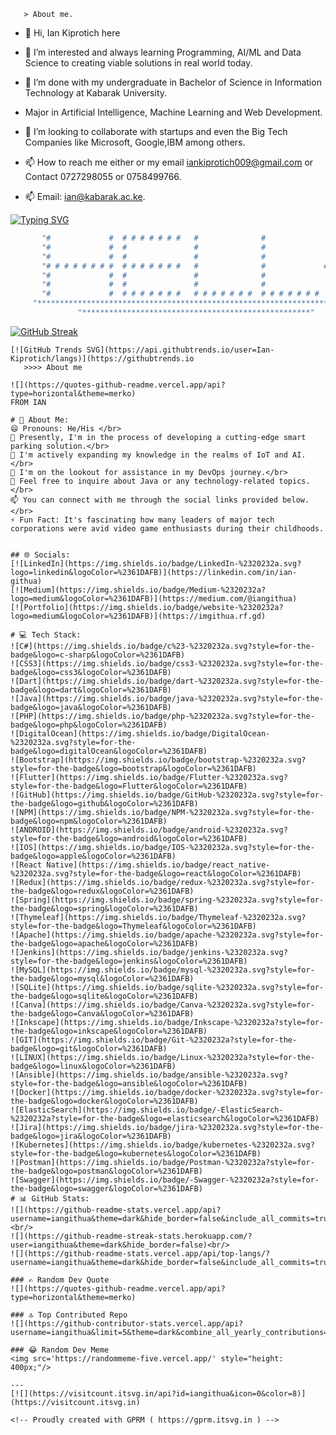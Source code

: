        > About me.
       
- 👋 Hi, Ian Kiprotich here
- 👀 I’m interested and always learning Programming, AI/ML and Data Science to creating viable solutions in real world today.
- 🌱 I’m done with my undergraduate in Bachelor of Science in Information Technology at Kabarak University.
- Major in Artificial Intelligence, Machine Learning and Web Development.
- 💞️ I’m looking to collaborate with startups and even the Big Tech Companies like Microsoft, Google,IBM among others.
- 📫 How to reach me either or my email iankiprotich009@gmail.com or Contact 0727298055 or 0758499766.
  
- 📫 Email: ian@kabarak.ac.ke.

  
[![Typing SVG](https://readme-typing-svg.demolab.com?font=Fira+Code&duration=5003&pause=1000&color=0EF732&vCenter=true&random=false&width=435&lines=My+name+is+Ian+Kiprotich;Am+a+Student;Always+learning%2C+unlearning+and+relearning+yearning;Aspiring+Web+Developer)](https://git.io/typing-svg)
<!---
Ian-Kiprotich/Ian-Kiprotich is a ✨ special ✨ repository because its `README.md` (this file) appears on your GitHub profile.
You can click the Preview link to take a look at your changes.
--->
```bash
       "#             #  # # # # # # #   #              #                   #          "
       "#             #  #               #              #                 #   #        "
       "#             #  #               #              #               #       #      "
       "# # # # # # # #  # # # # # # #   #              #             #           #    "
       "#             #  #               #              #               #       #      "
       "#             #  #               #              #                 #   #        "
       "#             #  # # # # # # #   # # # # # # #  # # # # # # #       #          "
     "******************************************************************************"
               "***************************************************"
```
  [![GitHub Streak](https://streak-stats.demolab.com/?user=Ian-Kiprotich)](https://git.io/streak-stats)                  
```
[![GitHub Trends SVG](https://api.githubtrends.io/user=Ian-Kiprotich/langs)](https://githubtrends.io
   >>>> About me

![](https://quotes-github-readme.vercel.app/api?type=horizontal&theme=merko)
FROM IAN

# 💫 About Me:
😄 Pronouns: He/His </br>
🔭 Presently, I'm in the process of developing a cutting-edge smart parking solution.</br>
🌱 I'm actively expanding my knowledge in the realms of IoT and AI.</br>
🤔 I'm on the lookout for assistance in my DevOps journey.</br>
💬 Feel free to inquire about Java or any technology-related topics.</br>
📫 You can connect with me through the social links provided below.</br>
⚡ Fun Fact: It's fascinating how many leaders of major tech corporations were avid video game enthusiasts during their childhoods.


## 🌐 Socials:
[![LinkedIn](https://img.shields.io/badge/LinkedIn-%2320232a.svg?logo=linkedin&logoColor=%2361DAFB)](https://linkedin.com/in/ian-githua) 
[![Medium](https://img.shields.io/badge/Medium-%2320232a?logo=medium&logoColor=%2361DAFB)](https://medium.com/@iangithua) 
[![Portfolio](https://img.shields.io/badge/website-%2320232a?logo=medium&logoColor=%2361DAFB)](https://imgithua.rf.gd) 

# 💻 Tech Stack:
![C#](https://img.shields.io/badge/c%23-%2320232a.svg?style=for-the-badge&logo=c-sharp&logoColor=%2361DAFB) 
![CSS3](https://img.shields.io/badge/css3-%2320232a.svg?style=for-the-badge&logo=css3&logoColor=%2361DAFB) 
![Dart](https://img.shields.io/badge/dart-%2320232a.svg?style=for-the-badge&logo=dart&logoColor=%2361DAFB) 
![Java](https://img.shields.io/badge/java-%2320232a.svg?style=for-the-badge&logo=java&logoColor=%2361DAFB) 
![PHP](https://img.shields.io/badge/php-%2320232a.svg?style=for-the-badge&logo=php&logoColor=%2361DAFB) 
![DigitalOcean](https://img.shields.io/badge/DigitalOcean-%2320232a.svg?style=for-the-badge&logo=digitalOcean&logoColor=%2361DAFB) 
![Bootstrap](https://img.shields.io/badge/bootstrap-%2320232a.svg?style=for-the-badge&logo=bootstrap&logoColor=%2361DAFB) 
![Flutter](https://img.shields.io/badge/Flutter-%2320232a.svg?style=for-the-badge&logo=Flutter&logoColor=%2361DAFB) 
![GitHub](https://img.shields.io/badge/GitHub-%2320232a.svg?style=for-the-badge&logo=github&logoColor=%2361DAFB) 
![NPM](https://img.shields.io/badge/NPM-%2320232a.svg?style=for-the-badge&logo=npm&logoColor=%2361DAFB) 
![ANDROID](https://img.shields.io/badge/android-%2320232a.svg?style=for-the-badge&logo=android&logoColor=%2361DAFB) 
![IOS](https://img.shields.io/badge/IOS-%2320232a.svg?style=for-the-badge&logo=apple&logoColor=%2361DAFB) 
![React Native](https://img.shields.io/badge/react_native-%2320232a.svg?style=for-the-badge&logo=react&logoColor=%2361DAFB) 
![Redux](https://img.shields.io/badge/redux-%2320232a.svg?style=for-the-badge&logo=redux&logoColor=%2361DAFB) 
![Spring](https://img.shields.io/badge/spring-%2320232a.svg?style=for-the-badge&logo=spring&logoColor=%2361DAFB) 
![Thymeleaf](https://img.shields.io/badge/Thymeleaf-%2320232a.svg?style=for-the-badge&logo=Thymeleaf&logoColor=%2361DAFB) 
![Apache](https://img.shields.io/badge/apache-%2320232a.svg?style=for-the-badge&logo=apache&logoColor=%2361DAFB) 
![Jenkins](https://img.shields.io/badge/jenkins-%2320232a.svg?style=for-the-badge&logo=jenkins&logoColor=%2361DAFB) 
![MySQL](https://img.shields.io/badge/mysql-%2320232a.svg?style=for-the-badge&logo=mysql&logoColor=%2361DAFB) 
![SQLite](https://img.shields.io/badge/sqlite-%2320232a.svg?style=for-the-badge&logo=sqlite&logoColor=%2361DAFB) 
![Canva](https://img.shields.io/badge/Canva-%2320232a.svg?style=for-the-badge&logo=Canva&logoColor=%2361DAFB) 
![Inkscape](https://img.shields.io/badge/Inkscape-%2320232a?style=for-the-badge&logo=inkscape&logoColor=%2361DAFB) 
![GIT](https://img.shields.io/badge/Git-%2320232a?style=for-the-badge&logo=git&logoColor=%2361DAFB) 
![LINUX](https://img.shields.io/badge/Linux-%2320232a?style=for-the-badge&logo=linux&logoColor=%2361DAFB) 
![Ansible](https://img.shields.io/badge/ansible-%2320232a.svg?style=for-the-badge&logo=ansible&logoColor=%2361DAFB) 
![Docker](https://img.shields.io/badge/docker-%2320232a.svg?style=for-the-badge&logo=docker&logoColor=%2361DAFB) 
![ElasticSearch](https://img.shields.io/badge/-ElasticSearch-%2320232a?style=for-the-badge&logo=elasticsearch&logoColor=%2361DAFB) 
![Jira](https://img.shields.io/badge/jira-%2320232a.svg?style=for-the-badge&logo=jira&logoColor=%2361DAFB) 
![Kubernetes](https://img.shields.io/badge/kubernetes-%2320232a.svg?style=for-the-badge&logo=kubernetes&logoColor=%2361DAFB) 
![Postman](https://img.shields.io/badge/Postman-%2320232a?style=for-the-badge&logo=postman&logoColor=%2361DAFB) 
![Swagger](https://img.shields.io/badge/-Swagger-%2320232a?style=for-the-badge&logo=swagger&logoColor=%2361DAFB)
# 📊 GitHub Stats:
![](https://github-readme-stats.vercel.app/api?username=iangithua&theme=dark&hide_border=false&include_all_commits=true&count_private=true)<br/>
![](https://github-readme-streak-stats.herokuapp.com/?user=iangithua&theme=dark&hide_border=false)<br/>
![](https://github-readme-stats.vercel.app/api/top-langs/?username=iangithua&theme=dark&hide_border=false&include_all_commits=true&count_private=true&layout=compact)

### ✍️ Random Dev Quote
![](https://quotes-github-readme.vercel.app/api?type=horizontal&theme=merko)

### 🔝 Top Contributed Repo
![](https://github-contributor-stats.vercel.app/api?username=iangithua&limit=5&theme=dark&combine_all_yearly_contributions=true)

### 😂 Random Dev Meme
<img src='https://randommeme-five.vercel.app/' style="height: 400px;"/>

---
[![](https://visitcount.itsvg.in/api?id=iangithua&icon=0&color=8)](https://visitcount.itsvg.in)

<!-- Proudly created with GPRM ( https://gprm.itsvg.in ) -->
